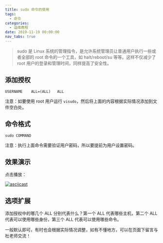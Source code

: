 ```yaml
---
title: sudo 命令的使用
tags:
  - 命令
categories:
  - 运维教程
date: 2019-11-19 00:00:00
nav_tabs: true
---
```


> sudo 是 Linux 系统的管理指令，是允许系统管理员让普通用户执行一些或者全部的 root 命令的一个工具，如 halt/reboot/su 等等。这样不仅减少了 root 用户的登录和管理时间，同样提高了安全性。

<!-- more -->

## 添加授权

```
USERNAME	ALL=(ALL)	ALL
```

注意：如要使用 root 用户运行 `visudo`，然后将上面的内容根据实际情况添加到文件空白处。

## 命令格式

```
sudo COMMAND
```

注意：执行上面命令需要验证用户密码，所以要提前为用户设置密码。

## 效果演示

点击播放：

[![asciicast](https://asciinema.org/a/281288.svg)](https://asciinema.org/a/281288)

## 选项扩展

添加授权中的哪几个 ALL 分别代表什么？第一个 ALL 代表哪些主机，第二个 ALL 代表可以使用哪些身份，第三个 ALL 代表可以使用哪些命令。

一般默认即可，有时也会根据实际情况调整，如有不懂地方，可以在页面下留言与杜老师交流！
